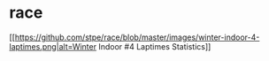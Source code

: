 # race

[[https://github.com/stpe/race/blob/master/images/winter-indoor-4-laptimes.png|alt=Winter Indoor #4 Laptimes Statistics]]

